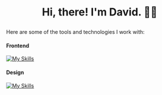 # <p align="center">Hi, there! I'm David. 👋🏾</p>

Here are some of the tools and technologies I work with:
#### Frontend
[![My Skills](https://skillicons.dev/icons?i=html,css,js,sass&perline=3)](https://skillicons.dev)

#### Design
[![My Skills](https://skillicons.dev/icons?i=figma,ps,ai&perline=3)](https://skillicons.dev)
